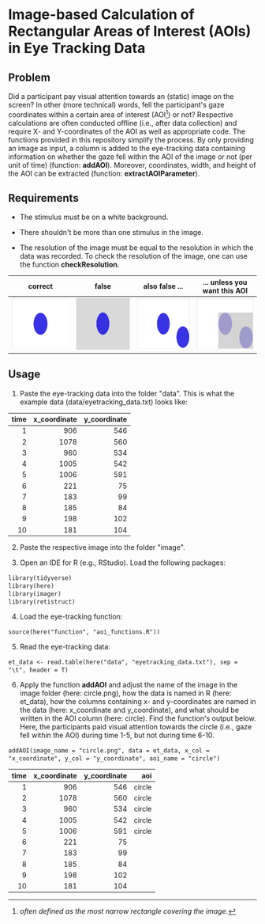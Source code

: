 


# Image-based Calculation of Rectangular Areas of Interest (AOIs) in Eye Tracking Data

## Problem

Did a participant pay visual attention towards an (static) image on the screen? In other (more technical) words, fell the participant's gaze coordinates within a certain area of interest (AOI[^readme-1]) or not? Respective calculations are often conducted offline (i.e., after data collection) and require X- and Y-coordinates of the AOI as well as appropriate code. The functions provided in this repository simplify the process. By only providing an image as input, a column is added to the eye-tracking data containing information on whether the gaze fell within the AOI of the image or not (per unit of time) (function: **addAOI**). Moreover, coordinates, width, and height of the AOI can be extracted (function: **extractAOIParameter**).

[^readme-1]: *often defined as the most narrow rectangle covering the image.*

## Requirements

-   The stimulus must be on a white background.

-   There shouldn't be more than one stimulus in the image.

-   The resolution of the image must be equal to the resolution in which the data was recorded. To check the resolution of the image, one can use the function **checkResolution**.

| **correct** | **false** | **also false ...** | **... unless you want this AOI** |
|:-----------:|:---------:|:-------------:|:--------------------------------:|
| <img src="image/circle_correct.png" width="186" height="105"> | <img src="image/circle_false_3.png" width="186" height="105"> | <img src="image/circle_false_1.png" width="186" height="105"> | <img src="image/circle_false_2.png" width="186" height="105"> |


## Usage

1.  Paste the eye-tracking data into the folder "data". This is what the example data (data/eyetracking_data.txt) looks like:

| **time** | **x_coordinate** | **y_coordinate** |
|---------:|-----------------:|-----------------:|
|        1 |              906 |              546 |
|        2 |             1078 |              560 |
|        3 |              960 |              534 |
|        4 |             1005 |              542 |
|        5 |             1006 |              591 |
|        6 |              221 |               75 |
|        7 |              183 |               99 |
|        8 |              185 |               84 |
|        9 |              198 |              102 |
|       10 |              181 |              104 |


2.  Paste the respective image into the folder "image".

3.  Open an IDE for R (e.g., RStudio). Load the following packages:

```
library(tidyverse)
library(here)
library(imager)
library(retistruct)
```

4.  Load the eye-tracking function:

```
source(here("function", "aoi_functions.R"))
```

5.  Read the eye-tracking data:

```
et_data <- read.table(here("data", "eyetracking_data.txt"), sep = "\t", header = T)
```

6.  Apply the function **addAOI** and adjust the name of the image in the image folder (here: circle.png), how the data is named in R (here: et_data), how the columns containing x- and y-coordinates are named in the data (here: x_coordinate and y_coordinate), and what should be written in the AOI column (here: circle). Find the function's output below. Here, the participants paid visual attention towards the circle (i.e., gaze fell within the AOI) during time 1-5, but not during time 6-10.

```
addAOI(image_name = "circle.png", data = et_data, x_col = "x_coordinate", y_col = "y_coordinate", aoi_name = "circle") 
```

| **time** | **x_coordinate** | **y_coordinate** | **aoi** |
|---------:|-----------------:|-----------------:|--------:|
|        1 |              906 |              546 |  circle |
|        2 |             1078 |              560 |  circle |
|        3 |              960 |              534 |  circle |
|        4 |             1005 |              542 |  circle |
|        5 |             1006 |              591 |  circle |
|        6 |              221 |               75 |    <NA> |
|        7 |              183 |               99 |    <NA> |
|        8 |              185 |               84 |    <NA> |
|        9 |              198 |              102 |    <NA> |
|       10 |              181 |              104 |    <NA> |
